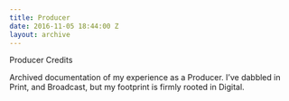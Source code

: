 ```yaml
---
title: Producer
date: 2016-11-05 18:44:00 Z
layout: archive
---
```


Producer Credits

Archived documentation of my experience as a Producer. I’ve dabbled in Print, and Broadcast, but my footprint is firmly rooted in Digital.